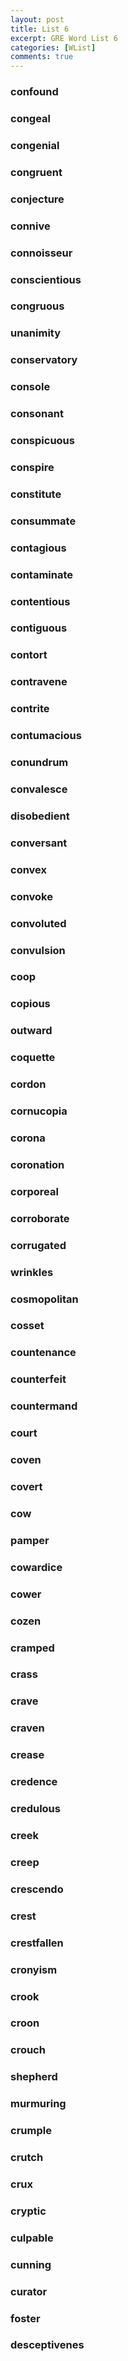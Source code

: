 ```yaml
---
layout: post
title: List 6
excerpt: GRE Word List 6
categories: [WList]
comments: true
---
```


### confound

### congeal

### congenial

### congruent

### conjecture

### connive

### connoisseur

### conscientious

### congruous

### unanimity

### conservatory

### console

### consonant

### conspicuous

### conspire

### constitute

### consummate

### contagious

### contaminate

### contentious

### contiguous

### contort

### contravene

### contrite

### contumacious

### conundrum

### convalesce

### disobedient

### conversant

### convex

### convoke

### convoluted

### convulsion

### coop

### copious

### outward

### coquette

### cordon

### cornucopia

### corona

### coronation

### corporeal

### corroborate

### corrugated

### wrinkles

### cosmopolitan

### cosset

### countenance

### counterfeit

### countermand

### court

### coven

### covert

### cow

### pamper

### cowardice

### cower

### cozen

### cramped

### crass

### crave

### craven

### crease

### credence

### credulous

### creek

### creep

### crescendo

### crest

### crestfallen

### cronyism

### crook

### croon

### crouch

### shepherd

### murmuring

### crumple

### crutch

### crux

### cryptic

### culpable

### cunning

### curator

### foster

### desceptivenes



